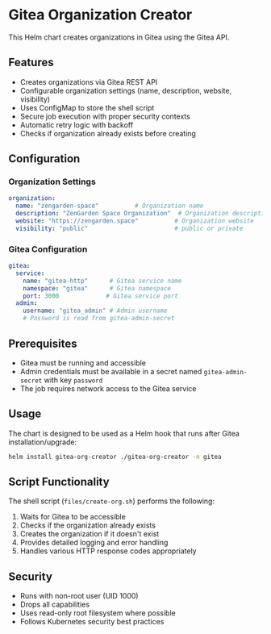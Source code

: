 # Gitea Organization Creator

This Helm chart creates organizations in Gitea using the Gitea API.

## Features

- Creates organizations via Gitea REST API
- Configurable organization settings (name, description, website, visibility)
- Uses ConfigMap to store the shell script
- Secure job execution with proper security contexts
- Automatic retry logic with backoff
- Checks if organization already exists before creating

## Configuration

### Organization Settings

```yaml
organization:
  name: "zengarden-space"          # Organization name
  description: "ZenGarden Space Organization"  # Organization description
  website: "https://zengarden.space"          # Organization website
  visibility: "public"                        # public or private
```

### Gitea Configuration

```yaml
gitea:
  service:
    name: "gitea-http"      # Gitea service name
    namespace: "gitea"      # Gitea namespace
    port: 3000             # Gitea service port
  admin:
    username: "gitea_admin" # Admin username
    # Password is read from gitea-admin-secret
```

## Prerequisites

- Gitea must be running and accessible
- Admin credentials must be available in a secret named `gitea-admin-secret` with key `password`
- The job requires network access to the Gitea service

## Usage

The chart is designed to be used as a Helm hook that runs after Gitea installation/upgrade:

```bash
helm install gitea-org-creator ./gitea-org-creator -n gitea
```

## Script Functionality

The shell script (`files/create-org.sh`) performs the following:

1. Waits for Gitea to be accessible
2. Checks if the organization already exists
3. Creates the organization if it doesn't exist
4. Provides detailed logging and error handling
5. Handles various HTTP response codes appropriately

## Security

- Runs with non-root user (UID 1000)
- Drops all capabilities
- Uses read-only root filesystem where possible
- Follows Kubernetes security best practices

